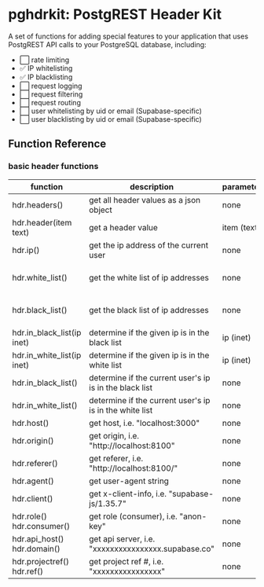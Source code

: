 # pghdrkit: PostgREST Header Kit
A set of functions for adding special features to your application that uses PostgREST API calls to your PostgreSQL database, including:

- ⬜️ rate limiting
- ✅ IP whitelisting 
- ✅ IP blacklisting
- ⬜️ request logging
- ⬜️ request filtering
- ⬜️ request routing
- ⬜️ user whitelisting by uid or email (Supabase-specific)
- ⬜️ user blacklisting by uid or email (Supabase-specific)

## Function Reference

### basic header functions

| function         | description                            | parameters     | returns      |
| ---------------- | -------------------------------------- | -------------- | ------------ |
| hdr.headers()    | get all header values as a json object | none           | json object  |
| hdr.header(item text) | get a header value | item (text) | text |
| hdr.ip() | get the ip address of the current user | none | text |
| hdr.white_list() | get the white list of ip addresses | none | inet[] (array of ip addresses) |
| hdr.black_list() | get the black list of ip addresses | none | inet[] (array of ip addresses) |
| hdr.in_black_list(ip inet) | determine if the given ip is in the black list | ip (inet) | boolean |
| hdr.in_white_list(ip inet) | determine if the given ip is in the white list | ip (inet) | boolean |
| hdr.in_black_list() | determine if the current user's ip is in the black list | none | boolean |
| hdr.in_white_list() | determine if the current user's ip is in the white list | none | boolean |
| hdr.host() | get host, i.e. "localhost:3000" | none | text |
| hdr.origin() | get origin, i.e. "http://localhost:8100" | none | text |
| hdr.referer() | get referer, i.e. "http://localhost:8100/" | none | text |
| hdr.agent() | get user-agent string | none | text |
| hdr.client() | get x-client-info, i.e. "supabase-js/1.35.7" | none | text |
| hdr.role()<br>hdr.consumer() | get role (consumer), i.e. "anon-key" | none | text |
| hdr.api_host()<br>hdr.domain() | get api server, i.e. "xxxxxxxxxxxxxxxx.supabase.co" | none | text |
| hdr.projectref()<br>hdr.ref() | get project ref #, i.e. "xxxxxxxxxxxxxxxx" | none | text |

